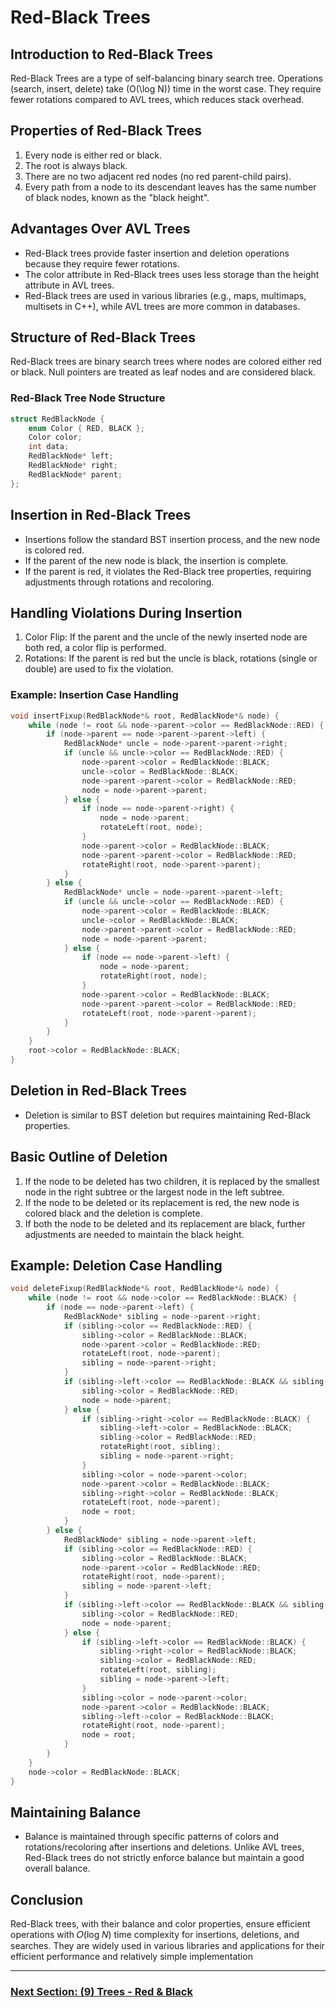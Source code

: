 # Red-Black Trees

## Introduction to Red-Black Trees
Red-Black Trees are a type of self-balancing binary search tree. Operations (search, insert, delete) take \(O(\log N)\) time in the worst case. They require fewer rotations compared to AVL trees, which reduces stack overhead.

## Properties of Red-Black Trees
1. Every node is either red or black.
2. The root is always black.
3. There are no two adjacent red nodes (no red parent-child pairs).
4. Every path from a node to its descendant leaves has the same number of black nodes, known as the "black height".

## Advantages Over AVL Trees
- Red-Black trees provide faster insertion and deletion operations because they require fewer rotations.
- The color attribute in Red-Black trees uses less storage than the height attribute in AVL trees.
- Red-Black trees are used in various libraries (e.g., maps, multimaps, multisets in C++), while AVL trees are more common in databases.

## Structure of Red-Black Trees
Red-Black trees are binary search trees where nodes are colored either red or black. Null pointers are treated as leaf nodes and are considered black.

### Red-Black Tree Node Structure
```cpp
struct RedBlackNode {
    enum Color { RED, BLACK };
    Color color;
    int data;
    RedBlackNode* left;
    RedBlackNode* right;
    RedBlackNode* parent;
};
```
## Insertion in Red-Black Trees
- Insertions follow the standard BST insertion process, and the new node is colored red.
- If the parent of the new node is black, the insertion is complete.
- If the parent is red, it violates the Red-Black tree properties, requiring adjustments through rotations and recoloring.

## Handling Violations During Insertion
1. Color Flip: If the parent and the uncle of the newly inserted node are both red, a color flip is performed.
2. Rotations: If the parent is red but the uncle is black, rotations (single or double) are used to fix the violation.

### Example: Insertion Case Handling

```cpp
void insertFixup(RedBlackNode*& root, RedBlackNode*& node) {
    while (node != root && node->parent->color == RedBlackNode::RED) {
        if (node->parent == node->parent->parent->left) {
            RedBlackNode* uncle = node->parent->parent->right;
            if (uncle && uncle->color == RedBlackNode::RED) {
                node->parent->color = RedBlackNode::BLACK;
                uncle->color = RedBlackNode::BLACK;
                node->parent->parent->color = RedBlackNode::RED;
                node = node->parent->parent;
            } else {
                if (node == node->parent->right) {
                    node = node->parent;
                    rotateLeft(root, node);
                }
                node->parent->color = RedBlackNode::BLACK;
                node->parent->parent->color = RedBlackNode::RED;
                rotateRight(root, node->parent->parent);
            }
        } else {
            RedBlackNode* uncle = node->parent->parent->left;
            if (uncle && uncle->color == RedBlackNode::RED) {
                node->parent->color = RedBlackNode::BLACK;
                uncle->color = RedBlackNode::BLACK;
                node->parent->parent->color = RedBlackNode::RED;
                node = node->parent->parent;
            } else {
                if (node == node->parent->left) {
                    node = node->parent;
                    rotateRight(root, node);
                }
                node->parent->color = RedBlackNode::BLACK;
                node->parent->parent->color = RedBlackNode::RED;
                rotateLeft(root, node->parent->parent);
            }
        }
    }
    root->color = RedBlackNode::BLACK;
}
```


## Deletion in Red-Black Trees
- Deletion is similar to BST deletion but requires maintaining Red-Black properties.

## Basic Outline of Deletion
1. If the node to be deleted has two children, it is replaced by the smallest node in the right subtree or the largest node in the left subtree.
2. If the node to be deleted or its replacement is red, the new node is colored black and the deletion is complete.
3. If both the node to be deleted and its replacement are black, further adjustments are needed to maintain the black height.

## Example: Deletion Case Handling

```cpp
void deleteFixup(RedBlackNode*& root, RedBlackNode*& node) {
    while (node != root && node->color == RedBlackNode::BLACK) {
        if (node == node->parent->left) {
            RedBlackNode* sibling = node->parent->right;
            if (sibling->color == RedBlackNode::RED) {
                sibling->color = RedBlackNode::BLACK;
                node->parent->color = RedBlackNode::RED;
                rotateLeft(root, node->parent);
                sibling = node->parent->right;
            }
            if (sibling->left->color == RedBlackNode::BLACK && sibling->right->color == RedBlackNode::BLACK) {
                sibling->color = RedBlackNode::RED;
                node = node->parent;
            } else {
                if (sibling->right->color == RedBlackNode::BLACK) {
                    sibling->left->color = RedBlackNode::BLACK;
                    sibling->color = RedBlackNode::RED;
                    rotateRight(root, sibling);
                    sibling = node->parent->right;
                }
                sibling->color = node->parent->color;
                node->parent->color = RedBlackNode::BLACK;
                sibling->right->color = RedBlackNode::BLACK;
                rotateLeft(root, node->parent);
                node = root;
            }
        } else {
            RedBlackNode* sibling = node->parent->left;
            if (sibling->color == RedBlackNode::RED) {
                sibling->color = RedBlackNode::BLACK;
                node->parent->color = RedBlackNode::RED;
                rotateRight(root, node->parent);
                sibling = node->parent->left;
            }
            if (sibling->left->color == RedBlackNode::BLACK && sibling->right->color == RedBlackNode::BLACK) {
                sibling->color = RedBlackNode::RED;
                node = node->parent;
            } else {
                if (sibling->left->color == RedBlackNode::BLACK) {
                    sibling->right->color = RedBlackNode::BLACK;
                    sibling->color = RedBlackNode::RED;
                    rotateLeft(root, sibling);
                    sibling = node->parent->left;
                }
                sibling->color = node->parent->color;
                node->parent->color = RedBlackNode::BLACK;
                sibling->left->color = RedBlackNode::BLACK;
                rotateRight(root, node->parent);
                node = root;
            }
        }
    }
    node->color = RedBlackNode::BLACK;
}
```

## Maintaining Balance
- Balance is maintained through specific patterns of colors and rotations/recoloring after insertions and deletions. Unlike AVL trees, Red-Black trees do not strictly enforce balance but maintain a good overall balance.

## Conclusion
Red-Black trees, with their balance and color properties, ensure efficient operations with 𝑂(log 𝑁)
time complexity for insertions, deletions, and searches. They are widely used in various libraries and applications for their efficient performance and relatively simple implementation




---

### [Next Section: (9) Trees - Red & Black](https://github.com/MarkShinozaki/CPTS223-AdvancedDataStructuresInCpp/tree/Lecture-Slides/(9)%20Trees%20-%20Red-Black)
